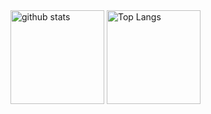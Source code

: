 <img alt="github stats" height="150px" src="https://github-readme-stats-git-kokufu-kokufus-projects.vercel.app/api?username=kokufu&count_private=true&show_icons=true&show_icons=true&theme=tokyonight" />

<img alt="Top Langs" height="150px" src="https://github-readme-stats-git-kokufu-kokufus-projects.vercel.app/api/top-langs/?username=kokufu&layout=compact&count_private=true&show_icons=true&theme=tokyonight" />